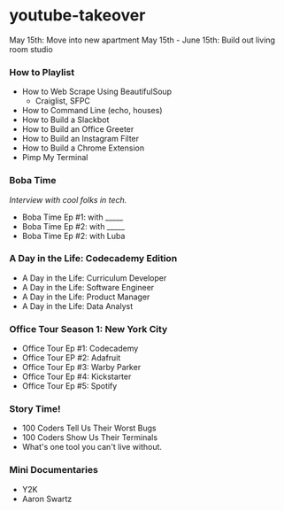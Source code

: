 # youtube-takeover

May 15th: Move into new apartment
May 15th - June 15th: Build out living room studio

### How to Playlist ###

- How to Web Scrape Using BeautifulSoup
    - Craiglist, SFPC
- How to Command Line (echo, houses)
- How to Build a Slackbot
- How to Build an Office Greeter
- How to Build an Instagram Filter
- How to Build a Chrome Extension
- Pimp My Terminal

### Boba Time ###
_Interview with cool folks in tech._

- Boba Time Ep #1: with _____
- Boba Time Ep #2: with _____
- Boba Time Ep #2: with Luba

### A Day in the Life: Codecademy Edition ###

- A Day in the Life: Curriculum Developer
- A Day in the Life: Software Engineer
- A Day in the Life: Product Manager
- A Day in the Life: Data Analyst

### Office Tour Season 1: New York City

- Office Tour Ep #1: Codecademy
- Office Tour EP #2: Adafruit
- Office Tour Ep #3: Warby Parker
- Office Tour Ep #4: Kickstarter
- Office Tour Ep #5: Spotify

### Story Time! ###

- 100 Coders Tell Us Their Worst Bugs
- 100 Coders Show Us Their Terminals
- What's one tool you can't live without.

### Mini Documentaries ###

- Y2K
- Aaron Swartz
